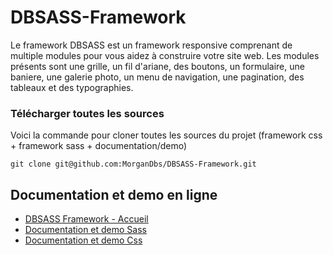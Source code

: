 # DBSASS-Framework

Le framework DBSASS est un framework responsive comprenant de multiple modules pour vous aidez à construire votre site web. Les modules présents sont une grille, un fil d'ariane, des boutons, un formulaire, une baniere, une galerie photo, un menu de navigation, une pagination, des tableaux et des typographies.

### Télécharger toutes les sources

Voici la commande pour cloner toutes les sources du projet (framework css + framework sass + documentation/demo)

```
git clone git@github.com:MorganDbs/DBSASS-Framework.git
```

## Documentation et demo en ligne

* [DBSASS Framework - Accueil](https://morgandbs.github.io/DBSASS-Framework/documentation/index.html)
* [Documentation et demo Sass](https://morgandbs.github.io/DBSASS-Framework/documentation/sass.html)
* [Documentation et demo Css](https://morgandbs.github.io/DBSASS-Framework/documentation/css.html)


